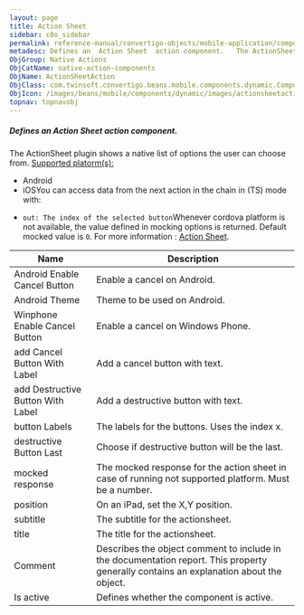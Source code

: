 ```yaml
---
layout: page
title: Action Sheet
sidebar: c8o_sidebar
permalink: reference-manual/convertigo-objects/mobile-application/components/native-action-components/action-sheet/
metadesc: Defines an  Action Sheet  action component.   The ActionSheet plugin shows a native list of options the user can choose from.  Supported platorm(s)   
ObjGroup: Native Actions
ObjCatName: native-action-components
ObjName: ActionSheetAction
ObjClass: com.twinsoft.convertigo.beans.mobile.components.dynamic.ComponentManager$1
ObjIcon: /images/beans/mobile/components/dynamic/images/actionsheetaction_color_32x32.png
topnav: topnavobj
---
```

##### Defines an <i>Action Sheet</i> action component. 
 The ActionSheet plugin shows a native list of options the user can choose from.
<u>Supported platorm(s):</u> 
 - Android
 - iOSYou can access data from the next action in the chain in (TS) mode with: <code>
 - out: The index of the selected button</code>Whenever cordova platform is not available, the value defined in mocking options is returned.
 Default mocked value is <code>0</code>.
For more information : <a target='_blank' href='https://github.com/EddyVerbruggen/cordova-plugin-actionsheet'>Action Sheet</a>.

Name | Description 
--- | ---
Android Enable Cancel Button | Enable a cancel on Android.
Android Theme | Theme to be used on Android.
Winphone Enable Cancel Button | Enable a cancel on Windows Phone.
add Cancel Button With Label | Add a cancel button with text.
add Destructive Button With Label | Add a destructive button with text.
button Labels | The labels for the buttons. Uses the index x.
destructive Button Last | Choose if destructive button will be the last.
mocked response | The mocked response for the action sheet in case of running not supported platform. Must be a number.
position | On an iPad, set the X,Y position.
subtitle | The subtitle for the actionsheet.
title | The title for the actionsheet.
Comment | Describes the object comment to include in the documentation report.  This property generally contains an explanation about the object. 
Is active | Defines whether the component is active. 

